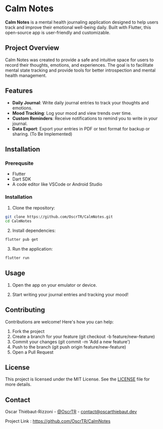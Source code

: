 
# Calm Notes

**Calm Notes** is a mental health journaling application designed to help users track and improve their emotional well-being daily. Built with Flutter, this open-source app is user-friendly and customizable.

## Project Overview

Calm Notes was created to provide a safe and intuitive space for users to record their thoughts, emotions, and experiences. The goal is to facilitate mental state tracking and provide tools for better introspection and mental health management.

## Features

- **Daily Journal**: Write daily journal entries to track your thoughts and emotions.
- **Mood Tracking**: Log your mood and view trends over time.
- **Custom Reminders**: Receive notifications to remind you to write in your journal.
- **Data Export**: Export your entries in PDF or text format for backup or sharing. (To Be Implemented)


## Installation
### Prerequsite

- Flutter
- Dart SDK
- A code editor like VSCode or Android Studio

### Installation
1. Clone the repository:
```bash
git clone https://github.com/OscrTR/CalmNotes.git
cd CalmNotes
```
2. Install dependencies:
```bash
flutter pub get
```
3. Run the application:
```bash
flutter run
```
    
## Usage

1. Open the app on your emulator or device.

2. Start writing your journal entries and tracking your mood!


## Contributing

Contributions are welcome! Here's how you can help:

1. Fork the project
2. Create a branch for your feature (git checkout -b feature/new-feature)
3. Commit your changes (git commit -m 'Add a new feature')
4. Push to the branch (git push origin feature/new-feature)
5. Open a Pull Request


## License

This project is licensed under the MIT License. See the [LICENSE](LICENSE) file for more details.


## Contact
Oscar Thiébaut-Rizzoni - [@OscrTR](https://github.com/OscrTR) - contact@oscarthiebaut.dev

Project Link : https://github.com/OscrTR/CalmNotes